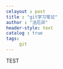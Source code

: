 ```yaml
---
celayout : post
title : "git学习笔记"
author : "法厄异"
header-style: text
catalog : true
tags:
     git
---
```












TEST
